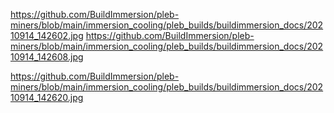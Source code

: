 https://github.com/BuildImmersion/pleb-miners/blob/main/immersion_cooling/pleb_builds/buildimmersion_docs/20210914_142602.jpg
https://github.com/BuildImmersion/pleb-miners/blob/main/immersion_cooling/pleb_builds/buildimmersion_docs/20210914_142608.jpg

https://github.com/BuildImmersion/pleb-miners/blob/main/immersion_cooling/pleb_builds/buildimmersion_docs/20210914_142620.jpg

